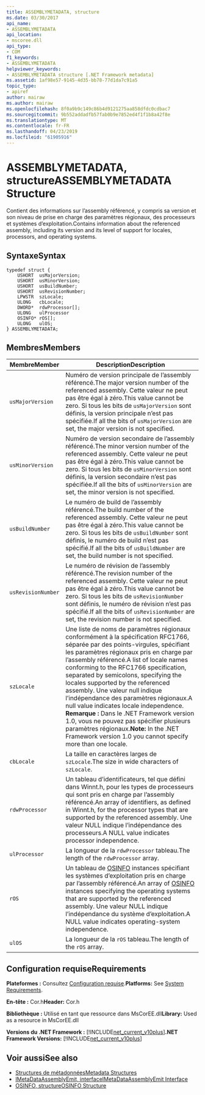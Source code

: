 ```yaml
---
title: ASSEMBLYMETADATA, structure
ms.date: 03/30/2017
api_name:
- ASSEMBLYMETADATA
api_location:
- mscoree.dll
api_type:
- COM
f1_keywords:
- ASSEMBLYMETADATA
helpviewer_keywords:
- ASSEMBLYMETADATA structure [.NET Framework metadata]
ms.assetid: 1af98e57-9145-4d35-bb78-77d1da7c91a5
topic_type:
- apiref
author: mairaw
ms.author: mairaw
ms.openlocfilehash: 8f0a9b9c149c86b4d9121275aa858dfdc0cdbac7
ms.sourcegitcommit: 9b552addadfb57fab0b9e7852ed4f1f1b8a42f8e
ms.translationtype: MT
ms.contentlocale: fr-FR
ms.lasthandoff: 04/23/2019
ms.locfileid: "61905916"
---
```

# <a name="assemblymetadata-structure"></a><span data-ttu-id="b8ef9-102">ASSEMBLYMETADATA, structure</span><span class="sxs-lookup"><span data-stu-id="b8ef9-102">ASSEMBLYMETADATA Structure</span></span>
<span data-ttu-id="b8ef9-103">Contient des informations sur l’assembly référencé, y compris sa version et son niveau de prise en charge des paramètres régionaux, des processeurs et systèmes d’exploitation.</span><span class="sxs-lookup"><span data-stu-id="b8ef9-103">Contains information about the referenced assembly, including its version and its level of support for locales, processors, and operating systems.</span></span>  
  
## <a name="syntax"></a><span data-ttu-id="b8ef9-104">Syntaxe</span><span class="sxs-lookup"><span data-stu-id="b8ef9-104">Syntax</span></span>  
  
```  
typedef struct {  
    USHORT  usMajorVersion;  
    USHORT  usMinorVersion;  
    USHORT  usBuildNumber;  
    USHORT  usRevisionNumber;  
    LPWSTR  szLocale;  
    ULONG   cbLocale;  
    DWORD*  rdwProcessor[];  
    ULONG   ulProcessor  
    OSINFO* rOS[];  
    ULONG   ulOS;  
} ASSEMBLYMETADATA;  
```  
  
## <a name="members"></a><span data-ttu-id="b8ef9-105">Membres</span><span class="sxs-lookup"><span data-stu-id="b8ef9-105">Members</span></span>  
  
|<span data-ttu-id="b8ef9-106">Membre</span><span class="sxs-lookup"><span data-stu-id="b8ef9-106">Member</span></span>|<span data-ttu-id="b8ef9-107">Description</span><span class="sxs-lookup"><span data-stu-id="b8ef9-107">Description</span></span>|  
|------------|-----------------|  
|`usMajorVersion`|<span data-ttu-id="b8ef9-108">Numéro de version principale de l’assembly référencé.</span><span class="sxs-lookup"><span data-stu-id="b8ef9-108">The major version number of the referenced assembly.</span></span> <span data-ttu-id="b8ef9-109">Cette valeur ne peut pas être égal à zéro.</span><span class="sxs-lookup"><span data-stu-id="b8ef9-109">This value cannot be zero.</span></span> <span data-ttu-id="b8ef9-110">Si tous les bits de `usMajorVersion` sont définis, la version principale n’est pas spécifiée.</span><span class="sxs-lookup"><span data-stu-id="b8ef9-110">If all the bits of `usMajorVersion` are set, the major version is not specified.</span></span>|  
|`usMinorVersion`|<span data-ttu-id="b8ef9-111">Numéro de version secondaire de l’assembly référencé.</span><span class="sxs-lookup"><span data-stu-id="b8ef9-111">The minor version number of the referenced assembly.</span></span> <span data-ttu-id="b8ef9-112">Cette valeur ne peut pas être égal à zéro.</span><span class="sxs-lookup"><span data-stu-id="b8ef9-112">This value cannot be zero.</span></span> <span data-ttu-id="b8ef9-113">Si tous les bits de `usMinorVersion` sont définis, la version secondaire n’est pas spécifiée.</span><span class="sxs-lookup"><span data-stu-id="b8ef9-113">If all the bits of `usMinorVersion` are set, the minor version is not specified.</span></span>|  
|`usBuildNumber`|<span data-ttu-id="b8ef9-114">Le numéro de build de l’assembly référencé.</span><span class="sxs-lookup"><span data-stu-id="b8ef9-114">The build number of the referenced assembly.</span></span> <span data-ttu-id="b8ef9-115">Cette valeur ne peut pas être égal à zéro.</span><span class="sxs-lookup"><span data-stu-id="b8ef9-115">This value cannot be zero.</span></span> <span data-ttu-id="b8ef9-116">Si tous les bits de `usBuildNumber` sont définis, le numéro de build n’est pas spécifié.</span><span class="sxs-lookup"><span data-stu-id="b8ef9-116">If all the bits of `usBuildNumber` are set, the build number is not specified.</span></span>|  
|`usRevisionNumber`|<span data-ttu-id="b8ef9-117">Le numéro de révision de l’assembly référencé.</span><span class="sxs-lookup"><span data-stu-id="b8ef9-117">The revision number of the referenced assembly.</span></span> <span data-ttu-id="b8ef9-118">Cette valeur ne peut pas être égal à zéro.</span><span class="sxs-lookup"><span data-stu-id="b8ef9-118">This value cannot be zero.</span></span> <span data-ttu-id="b8ef9-119">Si tous les bits de `usRevisionNumber` sont définis, le numéro de révision n’est pas spécifié.</span><span class="sxs-lookup"><span data-stu-id="b8ef9-119">If all the bits of `usRevisionNumber` are set, the revision number is not specified.</span></span>|  
|`szLocale`|<span data-ttu-id="b8ef9-120">Une liste de noms de paramètres régionaux conformément à la spécification RFC1766, séparée par des points-virgules, spécifiant les paramètres régionaux pris en charge par l’assembly référencé.</span><span class="sxs-lookup"><span data-stu-id="b8ef9-120">A list of locale names conforming to the RFC1766 specification, separated by semicolons, specifying the locales supported by the referenced assembly.</span></span> <span data-ttu-id="b8ef9-121">Une valeur null indique l’indépendance des paramètres régionaux.</span><span class="sxs-lookup"><span data-stu-id="b8ef9-121">A null value indicates locale independence.</span></span> <span data-ttu-id="b8ef9-122">**Remarque :**  Dans le .NET Framework version 1.0, vous ne pouvez pas spécifier plusieurs paramètres régionaux.</span><span class="sxs-lookup"><span data-stu-id="b8ef9-122">**Note:**  In the .NET Framework version 1.0 you cannot specify more than one locale.</span></span>|  
|`cbLocale`|<span data-ttu-id="b8ef9-123">La taille en caractères larges de `szLocale`.</span><span class="sxs-lookup"><span data-stu-id="b8ef9-123">The size in wide characters of `szLocale`.</span></span>|  
|`rdwProcessor`|<span data-ttu-id="b8ef9-124">Un tableau d’identificateurs, tel que défini dans Winnt.h, pour les types de processeurs qui sont pris en charge par l’assembly référencé.</span><span class="sxs-lookup"><span data-stu-id="b8ef9-124">An array of identifiers, as defined in Winnt.h, for the processor types that are supported by the referenced assembly.</span></span> <span data-ttu-id="b8ef9-125">Une valeur NULL indique l’indépendance des processeurs.</span><span class="sxs-lookup"><span data-stu-id="b8ef9-125">A NULL value indicates processor independence.</span></span>|  
|`ulProcessor`|<span data-ttu-id="b8ef9-126">La longueur de la `rdwProcessor` tableau.</span><span class="sxs-lookup"><span data-stu-id="b8ef9-126">The length of the `rdwProcessor` array.</span></span>|  
|`rOS`|<span data-ttu-id="b8ef9-127">Un tableau de [OSINFO](../../../../docs/framework/unmanaged-api/metadata/osinfo-structure.md) instances spécifiant les systèmes d’exploitation pris en charge par l’assembly référencé.</span><span class="sxs-lookup"><span data-stu-id="b8ef9-127">An array of [OSINFO](../../../../docs/framework/unmanaged-api/metadata/osinfo-structure.md) instances specifying the operating systems that are supported by the referenced assembly.</span></span> <span data-ttu-id="b8ef9-128">Une valeur NULL indique l’indépendance du système d’exploitation.</span><span class="sxs-lookup"><span data-stu-id="b8ef9-128">A NULL value indicates operating-system independence.</span></span>|  
|`ulOS`|<span data-ttu-id="b8ef9-129">La longueur de la `rOS` tableau.</span><span class="sxs-lookup"><span data-stu-id="b8ef9-129">The length of the `rOS` array.</span></span>|  
  
## <a name="requirements"></a><span data-ttu-id="b8ef9-130">Configuration requise</span><span class="sxs-lookup"><span data-stu-id="b8ef9-130">Requirements</span></span>  
 <span data-ttu-id="b8ef9-131">**Plateformes :** Consultez [Configuration requise](../../../../docs/framework/get-started/system-requirements.md).</span><span class="sxs-lookup"><span data-stu-id="b8ef9-131">**Platforms:** See [System Requirements](../../../../docs/framework/get-started/system-requirements.md).</span></span>  
  
 <span data-ttu-id="b8ef9-132">**En-tête :** Cor.h</span><span class="sxs-lookup"><span data-stu-id="b8ef9-132">**Header:** Cor.h</span></span>  
  
 <span data-ttu-id="b8ef9-133">**Bibliothèque :** Utilisé en tant que ressource dans MsCorEE.dll</span><span class="sxs-lookup"><span data-stu-id="b8ef9-133">**Library:** Used as a resource in MsCorEE.dll</span></span>  
  
 <span data-ttu-id="b8ef9-134">**Versions du .NET Framework :** [!INCLUDE[net_current_v10plus](../../../../includes/net-current-v10plus-md.md)]</span><span class="sxs-lookup"><span data-stu-id="b8ef9-134">**.NET Framework Versions:** [!INCLUDE[net_current_v10plus](../../../../includes/net-current-v10plus-md.md)]</span></span>  
  
## <a name="see-also"></a><span data-ttu-id="b8ef9-135">Voir aussi</span><span class="sxs-lookup"><span data-stu-id="b8ef9-135">See also</span></span>

- [<span data-ttu-id="b8ef9-136">Structures de métadonnées</span><span class="sxs-lookup"><span data-stu-id="b8ef9-136">Metadata Structures</span></span>](../../../../docs/framework/unmanaged-api/metadata/metadata-structures.md)
- [<span data-ttu-id="b8ef9-137">IMetaDataAssemblyEmit, interface</span><span class="sxs-lookup"><span data-stu-id="b8ef9-137">IMetaDataAssemblyEmit Interface</span></span>](../../../../docs/framework/unmanaged-api/metadata/imetadataassemblyemit-interface.md)
- [<span data-ttu-id="b8ef9-138">OSINFO, structure</span><span class="sxs-lookup"><span data-stu-id="b8ef9-138">OSINFO Structure</span></span>](../../../../docs/framework/unmanaged-api/metadata/osinfo-structure.md)

